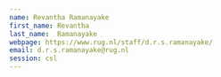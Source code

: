 ```yaml
---
name: Revantha Ramanayake
first_name: Revantha
last_name:  Ramanayake
webpage: https://www.rug.nl/staff/d.r.s.ramanayake/
email: d.r.s.ramanayake@rug.nl
session: csl
---
```

